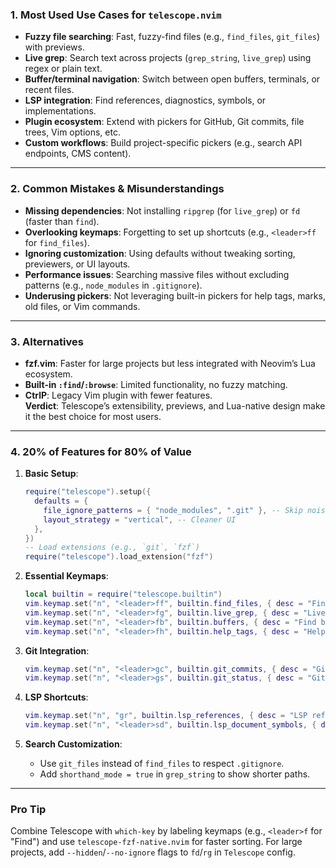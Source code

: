 ### **1. Most Used Use Cases for `telescope.nvim`**  
- **Fuzzy file searching**: Fast, fuzzy-find files (e.g., `find_files`, `git_files`) with previews.  
- **Live grep**: Search text across projects (`grep_string`, `live_grep`) using regex or plain text.  
- **Buffer/terminal navigation**: Switch between open buffers, terminals, or recent files.  
- **LSP integration**: Find references, diagnostics, symbols, or implementations.  
- **Plugin ecosystem**: Extend with pickers for GitHub, Git commits, file trees, Vim options, etc.  
- **Custom workflows**: Build project-specific pickers (e.g., search API endpoints, CMS content).  

---

### **2. Common Mistakes & Misunderstandings**  
- **Missing dependencies**: Not installing `ripgrep` (for `live_grep`) or `fd` (faster than `find`).  
- **Overlooking keymaps**: Forgetting to set up shortcuts (e.g., `<leader>ff` for `find_files`).  
- **Ignoring customization**: Using defaults without tweaking sorting, previewers, or UI layouts.  
- **Performance issues**: Searching massive files without excluding patterns (e.g., `node_modules` in `.gitignore`).  
- **Underusing pickers**: Not leveraging built-in pickers for help tags, marks, old files, or Vim commands.  

---

### **3. Alternatives**  
- **fzf.vim**: Faster for large projects but less integrated with Neovim’s Lua ecosystem.  
- **Built-in `:find`/`:browse`**: Limited functionality, no fuzzy matching.  
- **CtrlP**: Legacy Vim plugin with fewer features.  
**Verdict**: Telescope’s extensibility, previews, and Lua-native design make it the best choice for most users.  

---

### **4. 20% of Features for 80% of Value**  
1. **Basic Setup**:  
   ```lua  
   require("telescope").setup({  
     defaults = {  
       file_ignore_patterns = { "node_modules", ".git" }, -- Skip noise  
       layout_strategy = "vertical", -- Cleaner UI  
     },  
   })  
   -- Load extensions (e.g., `git`, `fzf`)  
   require("telescope").load_extension("fzf")  
   ```  

2. **Essential Keymaps**:  
   ```lua  
   local builtin = require("telescope.builtin")  
   vim.keymap.set("n", "<leader>ff", builtin.find_files, { desc = "Find files" })  
   vim.keymap.set("n", "<leader>fg", builtin.live_grep, { desc = "Live grep" })  
   vim.keymap.set("n", "<leader>fb", builtin.buffers, { desc = "Find buffers" })  
   vim.keymap.set("n", "<leader>fh", builtin.help_tags, { desc = "Help tags" })  
   ```  

3. **Git Integration**:  
   ```lua  
   vim.keymap.set("n", "<leader>gc", builtin.git_commits, { desc = "Git commits" })  
   vim.keymap.set("n", "<leader>gs", builtin.git_status, { desc = "Git status" })  
   ```  

4. **LSP Shortcuts**:  
   ```lua  
   vim.keymap.set("n", "gr", builtin.lsp_references, { desc = "LSP references" })  
   vim.keymap.set("n", "<leader>sd", builtin.lsp_document_symbols, { desc = "Document symbols" })  
   ```  

5. **Search Customization**:  
   - Use `git_files` instead of `find_files` to respect `.gitignore`.  
   - Add `shorthand_mode = true` in `grep_string` to show shorter paths.  

---

### **Pro Tip**  
Combine Telescope with `which-key` by labeling keymaps (e.g., `<leader>f` for "Find") and use `telescope-fzf-native.nvim` for faster sorting. For large projects, add `--hidden`/`--no-ignore` flags to `fd`/`rg` in `Telescope` config.
